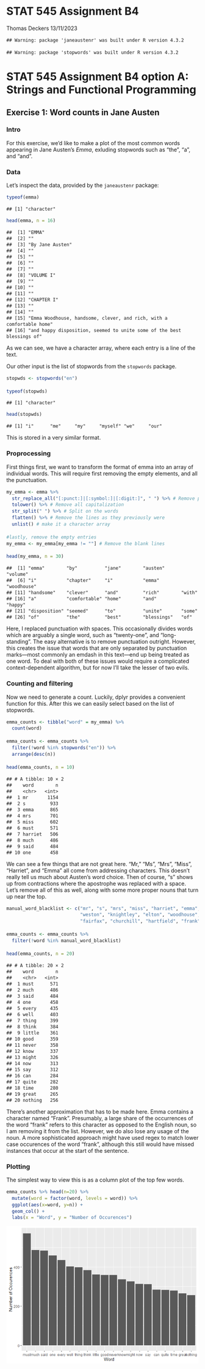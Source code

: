 STAT 545 Assignment B4
================
Thomas Deckers
13/11/2023

    ## Warning: package 'janeaustenr' was built under R version 4.3.2

    ## Warning: package 'stopwords' was built under R version 4.3.2

# STAT 545 Assignment B4 option A: Strings and Functional Programming

## Exercise 1: Word counts in Jane Austen

### Intro

For this exercise, we’d like to make a plot of the most common words
appearing in Jane Austen’s *Emma*, exluding stopwords such as “the”,
“a”, and “and”.

### Data

Let’s inspect the data, provided by the `janeaustenr` package:

``` r
typeof(emma)
```

    ## [1] "character"

``` r
head(emma, n = 16)
```

    ##  [1] "EMMA"                                                                
    ##  [2] ""                                                                    
    ##  [3] "By Jane Austen"                                                      
    ##  [4] ""                                                                    
    ##  [5] ""                                                                    
    ##  [6] ""                                                                    
    ##  [7] ""                                                                    
    ##  [8] "VOLUME I"                                                            
    ##  [9] ""                                                                    
    ## [10] ""                                                                    
    ## [11] ""                                                                    
    ## [12] "CHAPTER I"                                                           
    ## [13] ""                                                                    
    ## [14] ""                                                                    
    ## [15] "Emma Woodhouse, handsome, clever, and rich, with a comfortable home" 
    ## [16] "and happy disposition, seemed to unite some of the best blessings of"

As we can see, we have a character array, where each entry is a line of
the text.

Our other input is the list of stopwords from the `stopwords` package.

``` r
stopwds <- stopwords("en")

typeof(stopwds)
```

    ## [1] "character"

``` r
head(stopwds)
```

    ## [1] "i"      "me"     "my"     "myself" "we"     "our"

This is stored in a very similar format.

### Proprocessing

First things first, we want to transform the format of emma into an
array of individual words. This will require first removing the empty
elements, and all the punctuation.

``` r
my_emma <- emma %>%
  str_replace_all("[:punct:]|[:symbol:]|[:digit:]", " ") %>% # Remove punctuation, numbers, and symbols
  tolower() %>% # Remove all capitalization
  str_split(" ") %>% # Split on the words
  flatten() %>% # Remove the lines as they previously were
  unlist() # make it a character array

#lastly, remove the empty entries
my_emma <- my_emma[my_emma != ""] # Remove the blank lines

head(my_emma, n = 30)
```

    ##  [1] "emma"        "by"          "jane"        "austen"      "volume"     
    ##  [6] "i"           "chapter"     "i"           "emma"        "woodhouse"  
    ## [11] "handsome"    "clever"      "and"         "rich"        "with"       
    ## [16] "a"           "comfortable" "home"        "and"         "happy"      
    ## [21] "disposition" "seemed"      "to"          "unite"       "some"       
    ## [26] "of"          "the"         "best"        "blessings"   "of"

Here, I replaced punctuation with spaces. This occasionally divides
words which are arguably a single word, such as “twenty-one”, and
“long-standing”. The easy alternative is to remove punctuation outright.
However, this creates the issue that words that are only separated by
punctuation marks—most commonly an emdash in this text—end up being
treated as one word. To deal with both of these issues would require a
complicated context-dependent algorithm, but for now I’ll take the
lesser of two evils.

### Counting and filtering

Now we need to generate a count. Luckily, dplyr provides a convenient
function for this. After this we can easily select based on the list of
stopwords.

``` r
emma_counts <- tibble("word" = my_emma) %>%
  count(word)

emma_counts <- emma_counts %>%
  filter(!word %in% stopwords("en")) %>%
  arrange(desc(n))

head(emma_counts, n = 10)
```

    ## # A tibble: 10 × 2
    ##    word        n
    ##    <chr>   <int>
    ##  1 mr       1154
    ##  2 s         933
    ##  3 emma      865
    ##  4 mrs       701
    ##  5 miss      602
    ##  6 must      571
    ##  7 harriet   506
    ##  8 much      486
    ##  9 said      484
    ## 10 one       458

We can see a few things that are not great here. “Mr,” “Ms”, “Mrs”,
“Miss”, “Harriet”, and “Emma” all come from addressing characters. This
doesn’t really tell us much about Austen’s word choice. Then of course,
“s” shows up from contractions where the apostrophe was replaced with a
space. Let’s remove all of this as well, along with some more proper
nouns that turn up near the top.

``` r
manual_word_blacklist <- c("mr", "s", "mrs", "miss", "harriet", "emma",
                           "weston", "knightley", "elton", "woodhouse", "jane",
                           "fairfax", "churchill", "hartfield", "frank")

emma_counts <- emma_counts %>%
  filter(!word %in% manual_word_blacklist)

head(emma_counts, n = 20)
```

    ## # A tibble: 20 × 2
    ##    word        n
    ##    <chr>   <int>
    ##  1 must      571
    ##  2 much      486
    ##  3 said      484
    ##  4 one       458
    ##  5 every     435
    ##  6 well      403
    ##  7 thing     399
    ##  8 think     384
    ##  9 little    361
    ## 10 good      359
    ## 11 never     358
    ## 12 know      337
    ## 13 might     326
    ## 14 now       313
    ## 15 say       312
    ## 16 can       284
    ## 17 quite     282
    ## 18 time      280
    ## 19 great     265
    ## 20 nothing   256

There’s another approximation that has to be made here. Emma contains a
character named “Frank”. Presumably, a large share of the occurrences of
the word “frank” refers to this character as opposed to the English
noun, so I am removing it from the list. However, we do also lose any
usage of the noun. A more sophisticated approach might have used regex
to match lower case occurences of the word “frank”, although this still
would have missed instances that occur at the start of the sentence.

### Plotting

The simplest way to view this is as a column plot of the top few words.

``` r
emma_counts %>% head(n=20) %>%
  mutate(word = factor(word, levels = word)) %>%
  ggplot(aes(x=word, y=n)) +
  geom_col() +
  labs(x = "Word", y = "Number of Occurences")
```

![](assignment-b4_files/figure-gfm/unnamed-chunk-7-1.png)<!-- -->
